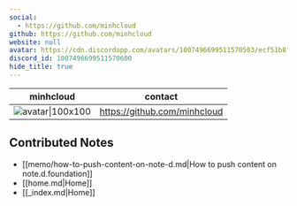 ```yaml
---
social: 
  - https://github.com/minhcloud
github: https://github.com/minhcloud
website: null
avatar: https://cdn.discordapp.com/avatars/1007496699511570503/ecf51b8fe204d894b1ef5328983cfd31
discord_id: 1007496699511570600
hide_title: true
---
```

<div class="profile"/>

| minhcloud                                                                                                   | contact                      |
| ----------------------------------------------------------------------------------------------------------- | ---------------------------- |
| ![avatar\|100x100](https://cdn.discordapp.com/avatars/1007496699511570503/ecf51b8fe204d894b1ef5328983cfd31) | https://github.com/minhcloud |

## Contributed Notes

- [[memo/how-to-push-content-on-note-d.md|How to push content on note.d.foundation]]
- [[home.md|Home]]
- [[_index.md|Home]]
